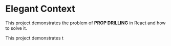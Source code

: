 # Elegant Context

This project demonstrates the problem of <b>PROP DRILLING</b> in React and how to solve it.

This project demonstrates t